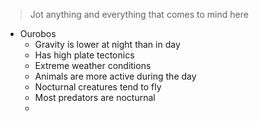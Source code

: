 > Jot anything and everything that comes to mind here

- Ourobos 
	- Gravity is lower at night than in day
	- Has high plate tectonics
	- Extreme weather conditions
	- Animals are more active during the day
	- Nocturnal creatures tend to fly
	- Most predators are nocturnal
	- 